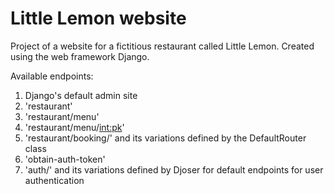 # Little Lemon website
Project of a website for a fictitious restaurant called Little Lemon.
Created using the web framework Django.

Available endpoints:
1. Django's default admin site
2. 'restaurant'
3. 'restaurant/menu'
4. 'restaurant/menu/<int:pk>'
5. 'restaurant/booking/' and its variations defined by the DefaultRouter class
6. 'obtain-auth-token'
7. 'auth/' and its variations defined by Djoser for default endpoints for user authentication